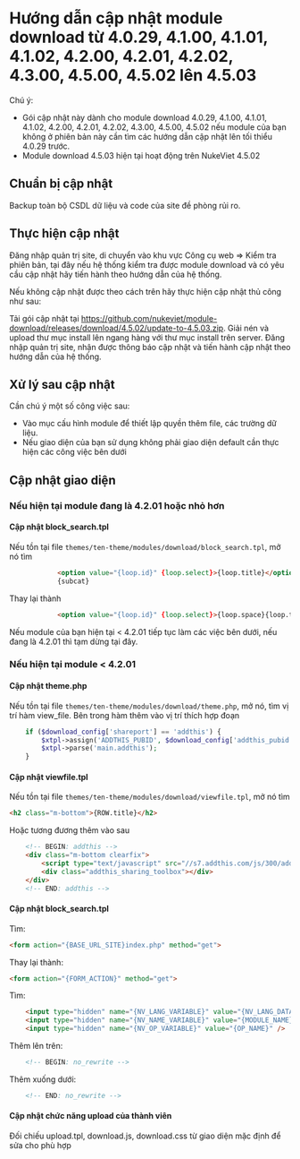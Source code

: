 # Hướng dẫn cập nhật module download từ 4.0.29, 4.1.00, 4.1.01, 4.1.02, 4.2.00, 4.2.01, 4.2.02, 4.3.00, 4.5.00, 4.5.02 lên 4.5.03

Chú ý:
- Gói cập nhật này dành cho module download 4.0.29, 4.1.00, 4.1.01, 4.1.02, 4.2.00, 4.2.01, 4.2.02, 4.3.00, 4.5.00, 4.5.02 nếu module của bạn không ở phiên bản này cần tìm các hướng dẫn cập nhật lên tối thiểu 4.0.29 trước.
- Module download 4.5.03 hiện tại hoạt động trên NukeViet 4.5.02

## Chuẩn bị cập nhật

Backup toàn bộ CSDL dữ liệu và code của site đề phòng rủi ro.

## Thực hiện cập nhật

Đăng nhập quản trị site, di chuyển vào khu vực Công cụ web => Kiểm tra phiên bản, tại đây nếu hệ thống kiểm tra được module download và có yêu cầu cập nhật hãy tiến hành theo hướng dẫn của hệ thống.

Nếu không cập nhật được theo cách trên hãy thực hiện cập nhật thủ công như sau:

Tải gói cập nhật tại https://github.com/nukeviet/module-download/releases/download/4.5.02/update-to-4.5.03.zip. Giải nén và upload thư mục install lên ngang hàng với thư mục install trên server. Đăng nhập quản trị site, nhận được thông báo cập nhật và tiến hành cập nhật theo hướng dẫn của hệ thống.

## Xử lý sau cập nhật

Cần chú ý một số công việc sau:

- Vào mục cấu hình module để thiết lập quyền thêm file, các trường dữ liệu.
- Nếu giao diện của bạn sử dụng không phải giao diện default cần thực hiện các công việc bên dưới

## Cập nhật giao diện

### Nếu hiện tại module đang là 4.2.01 hoặc nhỏ hơn

#### Cập nhật block_search.tpl

Nếu tồn tại file `themes/ten-theme/modules/download/block_search.tpl`, mở nó tìm

```html
            <option value="{loop.id}" {loop.select}>{loop.title}</option>
            {subcat}
```

Thay lại thành

```html
            <option value="{loop.id}" {loop.select}>{loop.space}{loop.title}</option>
```

Nếu module của bạn hiện tại < 4.2.01 tiếp tục làm các việc bên dưới, nếu đang là 4.2.01 thì tạm dừng tại đây.

### Nếu hiện tại module < 4.2.01

#### Cập nhật theme.php

Nếu tồn tại file `themes/ten-theme/modules/download/theme.php`, mở nó, tìm vị trí hàm view_file. Bên trong hàm thêm vào vị trí thích hợp đoạn

```php
    if ($download_config['shareport'] == 'addthis') {
        $xtpl->assign('ADDTHIS_PUBID', $download_config['addthis_pubid']);
        $xtpl->parse('main.addthis');
    }
```

#### Cập nhật viewfile.tpl

Nếu tồn tại file `themes/ten-theme/modules/download/viewfile.tpl`, mở nó tìm

```html
<h2 class="m-bottom">{ROW.title}</h2>
```

Hoặc tương đương thêm vào sau

```html
    <!-- BEGIN: addthis -->
    <div class="m-bottom clearfix">
        <script type="text/javascript" src="//s7.addthis.com/js/300/addthis_widget.js#pubid={ADDTHIS_PUBID}"></script>
        <div class="addthis_sharing_toolbox"></div>
    </div>
    <!-- END: addthis -->
```

#### Cập nhật block_search.tpl

Tìm:

```html
<form action="{BASE_URL_SITE}index.php" method="get">
```

Thay lại thành:

```html
<form action="{FORM_ACTION}" method="get">
```

Tìm:

```html
    <input type="hidden" name="{NV_LANG_VARIABLE}" value="{NV_LANG_DATA}" />
    <input type="hidden" name="{NV_NAME_VARIABLE}" value="{MODULE_NAME}" />
    <input type="hidden" name="{NV_OP_VARIABLE}" value="{OP_NAME}" />
```

Thêm lên trên:

```html
    <!-- BEGIN: no_rewrite -->
```

Thêm xuống dưới:

```html
    <!-- END: no_rewrite -->
```

#### Cập nhật chức năng upload của thành viên

Đối chiếu upload.tpl, download.js, download.css từ giao diện mặc định để sửa cho phù hợp

